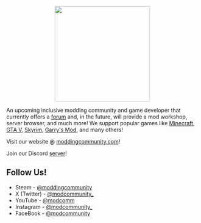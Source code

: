<p align="center">
  <a href="https://moddingcommunity.com/" target="_blank">
      <img src="https://forum.moddingcommunity.com/uploads/default/original/1X/3d6966fb261fefddf8aca1c8c4ba3120592b3bd1.png" width="250px" data-canonical-src="https://forum.moddingcommunity.com/uploads/default/original/1X/3d6966fb261fefddf8aca1c8c4ba3120592b3bd1.png" />
  </a>
</p>

An upcoming inclusive modding community and game developer that currently offers a [forum](https://forum.moddingcommunity.com) and, in the future, will provide a mod workshop, server browser, and much more! We support popular games like [Minecraft](https://www.minecraft.net/en-us), [GTA V](https://www.rockstargames.com/gta-v), [Skyrim](https://store.steampowered.com/app/489830/The_Elder_Scrolls_V_Skyrim_Special_Edition/), [Garry's Mod](https://store.steampowered.com/app/4000/Garrys_Mod/), and many others!

Visit our website @ [moddingcommunity.com](https://moddingcommunity.com/)!

Join our Discord [server](https://discord.moddingcommunity.com)!

## Follow Us!
* Steam - [@moddingcommunity](https://steamcommunity.com/groups/moddingcommunity)
* X (Twitter) - [@modcommunity_](https://twitter.com/modcommunity_)
* YouTube - [@modcomm](https://youtube.com/@modcomm)
* Instagram - [@modcommunity_](https://instagram.com/modcommunity_)
* FaceBook - [@modcommunity](https://facebook.com/modcommunity)
